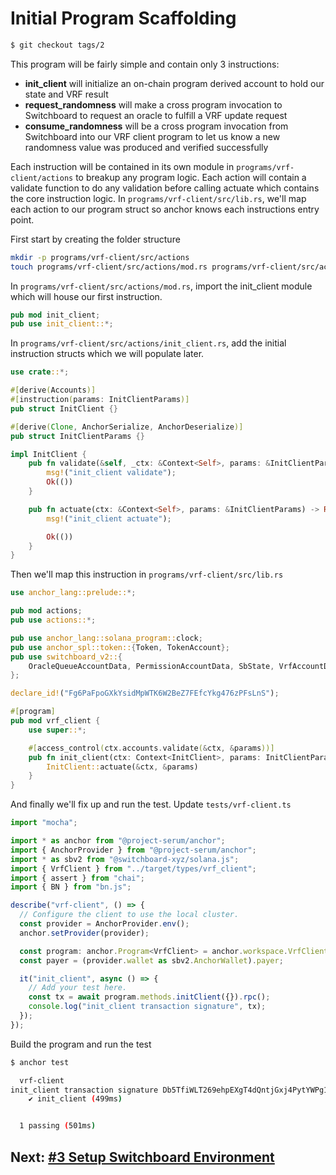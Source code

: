 # Initial Program Scaffolding

```bash
$ git checkout tags/2
```

This program will be fairly simple and contain only 3 instructions:

- **init_client** will initialize an on-chain program derived account to hold
  our state and VRF result
- **request_randomness** will make a cross program invocation to Switchboard to
  request an oracle to fulfill a VRF update request
- **consume_randomness** will be a cross program invocation from Switchboard
  into our VRF client program to let us know a new randomness value was produced
  and verified successfully

Each instruction will be contained in its own module in
`programs/vrf-client/actions` to breakup any program logic. Each action will
contain a validate function to do any validation before calling actuate which
contains the core instruction logic. In `programs/vrf-client/src/lib.rs`, we'll
map each action to our program struct so anchor knows each instructions entry
point.

First start by creating the folder structure

```bash
mkdir -p programs/vrf-client/src/actions
touch programs/vrf-client/src/actions/mod.rs programs/vrf-client/src/actions/init_client.rs
```

In `programs/vrf-client/src/actions/mod.rs`, import the init_client module which
will house our first instruction.

```rust
pub mod init_client;
pub use init_client::*;
```

In `programs/vrf-client/src/actions/init_client.rs`, add the initial instruction
structs which we will populate later.

```rust
use crate::*;

#[derive(Accounts)]
#[instruction(params: InitClientParams)]
pub struct InitClient {}

#[derive(Clone, AnchorSerialize, AnchorDeserialize)]
pub struct InitClientParams {}

impl InitClient {
    pub fn validate(&self, _ctx: &Context<Self>, params: &InitClientParams) -> Result<()> {
        msg!("init_client validate");
        Ok(())
    }

    pub fn actuate(ctx: &Context<Self>, params: &InitClientParams) -> Result<()> {
        msg!("init_client actuate");

        Ok(())
    }
}
```

Then we'll map this instruction in `programs/vrf-client/src/lib.rs`

```rust
use anchor_lang::prelude::*;

pub mod actions;
pub use actions::*;

pub use anchor_lang::solana_program::clock;
pub use anchor_spl::token::{Token, TokenAccount};
pub use switchboard_v2::{
    OracleQueueAccountData, PermissionAccountData, SbState, VrfAccountData, VrfRequestRandomness,
};

declare_id!("Fg6PaFpoGXkYsidMpWTK6W2BeZ7FEfcYkg476zPFsLnS");

#[program]
pub mod vrf_client {
    use super::*;

    #[access_control(ctx.accounts.validate(&ctx, &params))]
    pub fn init_client(ctx: Context<InitClient>, params: InitClientParams) -> Result<()> {
        InitClient::actuate(&ctx, &params)
    }
}
```

And finally we'll fix up and run the test. Update `tests/vrf-client.ts`

```typescript
import "mocha";

import * as anchor from "@project-serum/anchor";
import { AnchorProvider } from "@project-serum/anchor";
import * as sbv2 from "@switchboard-xyz/solana.js";
import { VrfClient } from "../target/types/vrf_client";
import { assert } from "chai";
import { BN } from "bn.js";

describe("vrf-client", () => {
  // Configure the client to use the local cluster.
  const provider = AnchorProvider.env();
  anchor.setProvider(provider);

  const program: anchor.Program<VrfClient> = anchor.workspace.VrfClient;
  const payer = (provider.wallet as sbv2.AnchorWallet).payer;

  it("init_client", async () => {
    // Add your test here.
    const tx = await program.methods.initClient({}).rpc();
    console.log("init_client transaction signature", tx);
  });
});
```

Build the program and run the test

```bash
$ anchor test

  vrf-client
init_client transaction signature Db5TfiWLT269ehpEXgT4dQntjGxj4PytYWPg1XCANcDGqseedGmqq4S5xkQ3RWkHx1FsdmpxSP1p5HKUYomiqAJ
    ✔ init_client (499ms)


  1 passing (501ms)
```

## Next: [#3 Setup Switchboard Environment](./3_setup_switchboard_environment.md)
